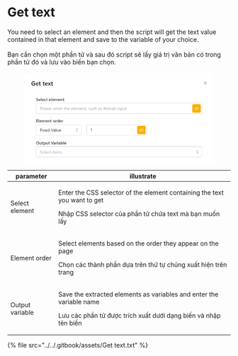 # Get text

You need to select an element and then the script will get the text value contained in that element and  save to the variable of your choice.\
\
Bạn cần chọn một phần tử và sau đó script sẽ lấy giá trị văn bản có trong phần tử đó và lưu vào biến bạn chọn.

<figure><img src="../../.gitbook/assets/image (20) (1) (1) (1) (1).png" alt=""><figcaption></figcaption></figure>

| parameter       | illustrate                                                                                                                                               |
| --------------- | -------------------------------------------------------------------------------------------------------------------------------------------------------- |
| Select element  | <p>Enter the CSS selector of the element containing the text you want to get</p><p></p><p>Nhập CSS selector của phần tử chứa text mà bạn muốn lấy</p>    |
| Element order   | <p>Select elements based on the order they appear on the page</p><p></p><p>Chọn các thành phần dựa trên thứ tự chúng xuất hiện trên trang</p>            |
| Output variable | <p>Save the extracted elements as variables and enter the variable name</p><p></p><p>Lưu các phần tử được trích xuất dưới dạng biến và nhập tên biến</p> |

{% file src="../../.gitbook/assets/Get text.txt" %}
